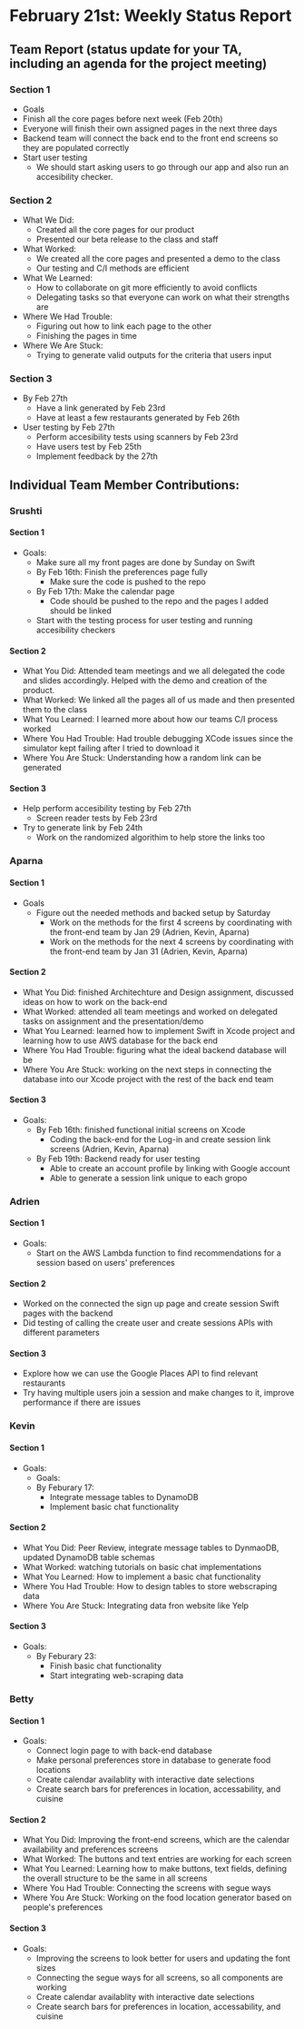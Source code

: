 # February 21st: Weekly Status Report

## Team Report (status update for your TA, including an agenda for the project meeting)
### Section 1 
-  Goals
  - Finish all the core pages before next week (Feb 20th)
  - Everyone will finish their own assigned pages in the next three days
  - Backend team will connect the back end to the front end screens so they are populated correctly
- Start user testing
  - We should start asking users to go through our app and also run an accesibility checker.
### Section 2
- What We Did: 
  - Created all the core pages for our product 
  - Presented our beta release to the class and staff 
- What Worked:
  - We created all the core pages and presented a demo to the class
  - Our testing and C/I methods are efficient
- What We Learned:
  -  How to collaborate on git more efficiently to avoid conflicts 
  - Delegating tasks so that everyone can work on what their strengths are
- Where We Had Trouble:
  -  Figuring out how to link each page to the other 
  -  Finishing the pages in time
- Where We Are Stuck:
  -  Trying to generate valid outputs for the criteria that users input
### Section 3
-  By Feb 27th
    - Have a link generated by Feb 23rd
    - Have at least a few restaurants generated by Feb 26th
- User testing by Feb 27th 
  - Perform accesibility tests using scanners by Feb 23rd
  - Have users test by Feb 25th 
   - Implement feedback by the 27th

    
## Individual Team Member Contributions:

### Srushti
#### Section 1 
- Goals:
  - Make sure all my front pages are done by Sunday on Swift
  - By Feb 16th: Finish the preferences page fully
    - Make sure the code is pushed to the repo
  - By Feb 17th: Make the calendar page
    - Code should be pushed to the repo and the pages I added should be linked
  - Start with the testing process for user testing and running accesibility checkers
#### Section 2
- What You Did: Attended team meetings and we all delegated the code and slides accordingly. Helped with the demo and creation of the product. 
- What Worked: We linked all the pages all of us made and then presented them to the class
- What You Learned: I learned more about how our teams C/I process worked
- Where You Had Trouble: Had trouble debugging XCode issues since the simulator kept failing after I tried to download it
- Where You Are Stuck: Understanding how a random link can be generated
#### Section 3
- Help perform accesibility testing by Feb 27th
  - Screen reader tests by Feb 23rd
- Try to generate link by Feb 24th 
  - Work on the randomized algorithim to help store the links too 


### Aparna
#### Section 1 
- Goals
  - Figure out the needed methods and backed setup by Saturday
    - Work on the methods for the first 4 screens by coordinating with the front-end team by Jan 29 (Adrien, Kevin, Aparna)
    - Work on the methods for the next 4 screens by coordinating with the front-end team by Jan 31 (Adrien, Kevin, Aparna)
#### Section 2
- What You Did: finished Architechture and Design assignment, discussed ideas on how to work on the back-end
- What Worked: attended all team meetings and worked on delegated tasks on assignment and the presentation/demo 
- What You Learned: learned how to implement Swift in Xcode project and learning how to use AWS database for the back end
- Where You Had Trouble: figuring what the ideal backend database will be
- Where You Are Stuck: working on the next steps in connecting the database into our Xcode project with the rest of the back end team
#### Section 3
- Goals:
  - By Feb 16th: finished functional initial screens on Xcode
    - Coding the back-end for the Log-in and create session link screens (Adrien, Kevin, Aparna)
  - By Feb 19th: Backend ready for user testing
    - Able to create an account profile by linking with Google account
    - Able to generate a session link unique to each gropo
  
### Adrien
#### Section 1 
- Goals: 
  - Start on the AWS Lambda function to find recommendations for a session based on users' preferences
#### Section 2
- Worked on the connected the sign up page and create session Swift pages with the backend
- Did testing of calling the create user and create sessions APIs with different parameters 
#### Section 3
- Explore how we can use the Google Places API to find relevant restaurants
- Try having multiple users join a session and make changes to it, improve performance if there are issues
 
### Kevin
#### Section 1 
- Goals:
  - Goals:
  - By Feburary 17:
    - Integrate message tables to DynamoDB
    - Implement basic chat functionality
#### Section 2
- What You Did: Peer Review, integrate message tables to DynmaoDB, updated DynamoDB table schemas
- What Worked: watching tutorials on basic chat implementations
- What You Learned: How to implement a basic chat functionality
- Where You Had Trouble: How to design tables to store webscraping data
- Where You Are Stuck: Integrating data fron website like Yelp
#### Section 3
- Goals:
  - By Feburary 23:
    - Finish basic chat functionality
    - Start integrating web-scraping data
   
### Betty
#### Section 1 
- Goals:
  - Connect login page to with back-end database
  - Make personal preferences store in database to generate food locations
  - Create calendar availablity with interactive date selections
  - Create search bars for preferences in location, accessability, and cuisine
   
#### Section 2
- What You Did: Improving the front-end screens, which are the calendar availability and preferences screens
- What Worked: The buttons and text entries are working for each screen
- What You Learned: Learning how to make buttons, text fields, defining the overall structure to be the same in all screens
- Where You Had Trouble: Connecting the screens with segue ways
- Where You Are Stuck: Working on the food location generator based on people's preferences

#### Section 3
- Goals:
  - Improving the screens to look better for users and updating the font sizes
  - Connecting the segue ways for all screens, so all components are working
  - Create calendar availablity with interactive date selections
  - Create search bars for preferences in location, accessability, and cuisine
